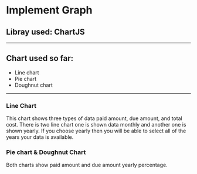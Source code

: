 # Implement Graph

## Libray used: ChartJS

---
## Chart used so far:
- Line chart
- Pie chart
- Doughnut chart

---
### Line Chart

This chart shows three types of data paid amount, due amount, and total cost. There is two line chart one is shown data monthly and another one is shown yearly. If you choose yearly then you will be able to select all of the years your data is available.

### Pie chart & Doughnut Chart
Both charts show paid amount and due amount yearly percentage.